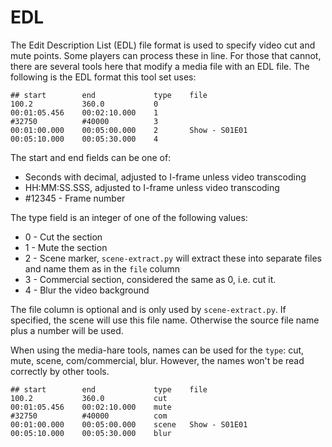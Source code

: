 # EDL

The Edit Description List (EDL) file format is used to specify video cut and mute points. Some players can process these  in line. For those that cannot, there are several tools here that modify a media file with an EDL file. The following is the EDL format this tool set uses:

```
## start        end             type    file
100.2           360.0           0
00:01:05.456    00:02:10.000    1
#32750          #40000          3
00:01:00.000    00:05:00.000    2       Show - S01E01
00:05:10.000    00:05:30.000    4
```

The start and end fields can be one of:
- Seconds with decimal, adjusted to I-frame unless video transcoding
- HH:MM:SS.SSS, adjusted to I-frame unless video transcoding
- #12345 - Frame number

The type field is an integer of one of the following values:
- 0 - Cut the section
- 1 - Mute the section
- 2 - Scene marker, `scene-extract.py` will extract these into separate files and name them as in the `file` column
- 3 - Commercial section, considered the same as 0, i.e. cut it.
- 4 - Blur the video background

The file column is optional and is only used by `scene-extract.py`. If specified, the scene will use this file name. Otherwise the source file name plus a number will be used.

When using the media-hare tools, names can be used for the `type`: cut, mute, scene, com/commercial, blur. However, the names won't be read correctly by other tools.

```
## start        end             type    file
100.2           360.0           cut
00:01:05.456    00:02:10.000    mute
#32750          #40000          com
00:01:00.000    00:05:00.000    scene   Show - S01E01
00:05:10.000    00:05:30.000    blur
```
